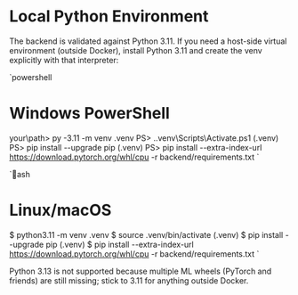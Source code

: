 ﻿# Local Python Environment

The backend is validated against Python 3.11. If you need a host-side virtual environment (outside Docker), install Python 3.11 and create the venv explicitly with that interpreter:

`powershell
# Windows PowerShell
your\path> py -3.11 -m venv .venv
PS> .\.venv\Scripts\Activate.ps1
(.venv) PS> pip install --upgrade pip
(.venv) PS> pip install --extra-index-url https://download.pytorch.org/whl/cpu -r backend/requirements.txt
`

`ash
# Linux/macOS
$ python3.11 -m venv .venv
$ source .venv/bin/activate
(.venv) $ pip install --upgrade pip
(.venv) $ pip install --extra-index-url https://download.pytorch.org/whl/cpu -r backend/requirements.txt
`

Python 3.13 is not supported because multiple ML wheels (PyTorch and friends) are still missing; stick to 3.11 for anything outside Docker.
